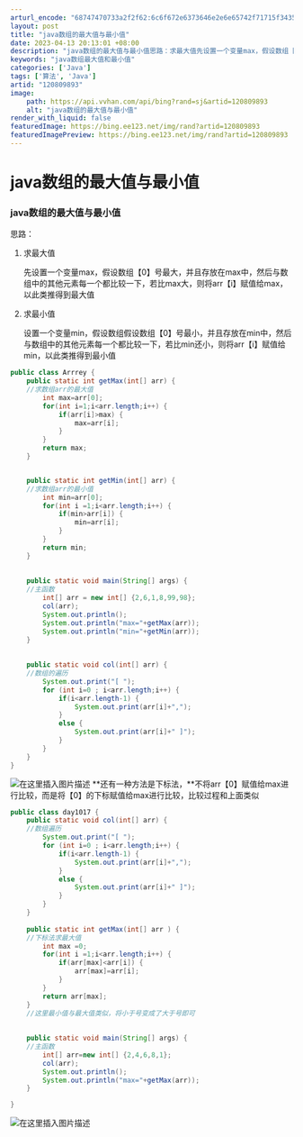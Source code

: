 ```yaml
---
arturl_encode: "68747470733a2f2f62:6c6f672e6373646e2e6e65742f71715f34353330393530302f:61727469636c652f64657461696c732f313230383039383933"
layout: post
title: "java数组的最大值与最小值"
date: 2023-04-13 20:13:01 +08:00
description: "java数组的最大值与最小值思路：求最大值先设置一个变量max，假设数组【0】号最大，并且存放在ma"
keywords: "java数组最大值和最小值"
categories: ['Java']
tags: ['算法', 'Java']
artid: "120809893"
image:
    path: https://api.vvhan.com/api/bing?rand=sj&artid=120809893
    alt: "java数组的最大值与最小值"
render_with_liquid: false
featuredImage: https://bing.ee123.net/img/rand?artid=120809893
featuredImagePreview: https://bing.ee123.net/img/rand?artid=120809893
---
```


# java数组的最大值与最小值

### java数组的最大值与最小值

思路：

1. 求最大值
     
   先设置一个变量max，假设数组【0】号最大，并且存放在max中，然后与数组中的其他元素每一个都比较一下，若比max大，则将arr【i】赋值给max，以此类推得到最大值
2. 求最小值
     
   设置一个变量min，假设数组假设数组【0】号最小，并且存放在min中，然后与数组中的其他元素每一个都比较一下，若比min还小，则将arr【i】赋值给min，以此类推得到最小值

```java
public class Arrrey {
	public static int getMax(int[] arr) {  
	//求数组arr的最大值
		int max=arr[0];
		for(int i=1;i<arr.length;i++) {
			if(arr[i]>max) {
				max=arr[i];
			}
		}
		return max;
	}


	public static int getMin(int[] arr) {
	//求数组arr的最小值
		int min=arr[0];
		for(int i =1;i<arr.length;i++) {
			if(min>arr[i]) {
				min=arr[i];
			}
		}
		return min;
	}
	
	
	public static void main(String[] args) {
	//主函数
		int[] arr = new int[] {2,6,1,8,99,98};
		col(arr);
		System.out.println();
		System.out.println("max="+getMax(arr));
		System.out.println("min="+getMin(arr));
	}
	
	
	public static void col(int[] arr) {
	//数组的遍历
		System.out.print("[ ");
		for (int i=0 ; i<arr.length;i++) {
			if(i<arr.length-1) {
				System.out.print(arr[i]+",");
			}
			else {
				System.out.print(arr[i]+" ]");
			}
		}
	}
}

```

![在这里插入图片描述](https://i-blog.csdnimg.cn/blog_migrate/620964433eaca12e4b40fb4baeeb923c.png)
**还有一种方法是下标法，**不将arr【0】赋值给max进行比较，而是将【0】的下标赋值给max进行比较，比较过程和上面类似

```java
public class day1017 {
	public static void col(int[] arr) {
	//数组遍历
		System.out.print("[ ");
		for (int i=0 ; i<arr.length;i++) {
			if(i<arr.length-1) {
				System.out.print(arr[i]+",");
			}
			else {
				System.out.print(arr[i]+" ]");
			}
		}
	}
	
	public static int getMax(int[] arr ) {
	//下标法求最大值
		int max =0;
		for(int i =1;i<arr.length;i++) {
			if(arr[max]<arr[i]) {
				arr[max]=arr[i];
			}
		}
		return arr[max];
	}
	//这里最小值与最大值类似，将小于号变成了大于号即可
	
	
	public static void main(String[] args) {
	//主函数
		int[] arr=new int[] {2,4,6,8,1};
		col(arr);
		System.out.println();
		System.out.println("max="+getMax(arr));
	}

}

```

![在这里插入图片描述](https://i-blog.csdnimg.cn/blog_migrate/c08bf3f8d359cec0530b38411a0f5b4b.png)